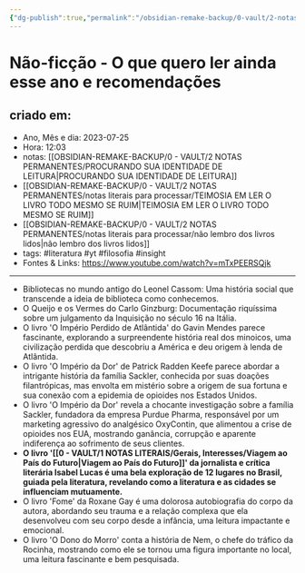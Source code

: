 ```yaml
---
{"dg-publish":true,"permalink":"/obsidian-remake-backup/0-vault/2-notas-permanentes/nao-ficcao-o-que-quero-ler-ainda-esse-ano-e-recomendacoes/","tags":["permanente","literatura","yt","filosofia","insight"],"dgHomeLink":true,"dgShowLocalGraph":true,"dgShowFileTree":true,"dgEnableSearch":true,"noteIcon":""}
---
```


# Não-ficção - O que quero ler ainda esse ano e recomendações

## criado em: 
-  Ano, Mês e dia: 2023-07-25
- Hora: 12:03
- notas: [[OBSIDIAN-REMAKE-BACKUP/0 - VAULT/2 NOTAS PERMANENTES/PROCURANDO SUA IDENTIDADE DE LEITURA\|PROCURANDO SUA IDENTIDADE DE LEITURA]]
- [[OBSIDIAN-REMAKE-BACKUP/0 - VAULT/2 NOTAS PERMANENTES/notas literais para processar/TEIMOSIA EM LER O LIVRO TODO MESMO SE RUIM\|TEIMOSIA EM LER O LIVRO TODO MESMO SE RUIM]]
- [[OBSIDIAN-REMAKE-BACKUP/0 - VAULT/2 NOTAS PERMANENTES/notas literais para processar/não lembro dos livros lidos\|não lembro dos livros lidos]]
- tags: #literatura #yt #filosofia #insight 
- Fontes & Links:  https://www.youtube.com/watch?v=mTxPEERSQjk
---

-  Bibliotecas no mundo antigo do Leonel Cassom: Uma história social que transcende a ideia de biblioteca como conhecemos.
-  O Queijo e os Vermes do Carlo Ginzburg: Documentação riquíssima sobre um julgamento da Inquisição no século 16 na Itália.
-  O livro 'O Império Perdido de Atlântida' do Gavin Mendes parece fascinante, explorando a surpreendente história real dos minoicos, uma civilização perdida que descobriu a América e deu origem à lenda de Atlântida.
-  O livro 'O Império da Dor' de Patrick Radden Keefe parece abordar a intrigante história da família Sackler, conhecida por suas doações filantrópicas, mas envolta em mistério sobre a origem de sua fortuna e sua conexão com a epidemia de opioides nos Estados Unidos.
-  O livro 'O Império da Dor' revela a chocante investigação sobre a família Sackler, fundadora da empresa Purdue Pharma, responsável por um marketing agressivo do analgésico OxyContin, que alimentou a crise de opioides nos EUA, mostrando ganância, corrupção e aparente indiferença ao sofrimento de seus clientes.
-  **O livro '[[0 - VAULT/1 NOTAS LITERAIS/Gerais, Interesses/Viagem ao País do Futuro\|Viagem ao País do Futuro]]' da jornalista e crítica literária Isabel Lucas é uma bela exploração de 12 lugares no Brasil, guiada pela literatura, revelando como a literatura e as cidades se influenciam mutuamente.**
-  O livro 'Fome' da Roxane Gay é uma dolorosa autobiografia do corpo da autora, abordando seu trauma e a relação complexa que ela desenvolveu com seu corpo desde a infância, uma leitura impactante e emocional.
-  O livro 'O Dono do Morro' conta a história de Nem, o chefe do tráfico da Rocinha, mostrando como ele se tornou uma figura importante no local, uma leitura fascinante e bem pesquisada.